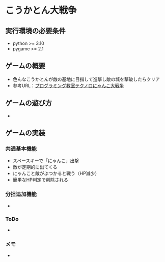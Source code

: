 # こうかとん大戦争

## 実行環境の必要条件
* python >= 3.10
* pygame >= 2.1

## ゲームの概要
* 色んなこうかとんが敵の基地に目指して進撃し敵の城を撃破したらクリア
* 参考URL：[プログラミング教室テクノロにゃんこ大戦争](https://programming-school-technolo.com/?page_id=2621)

## ゲームの遊び方
* 

## ゲームの実装


### 共通基本機能
* スペースキーで「にゃんこ」出撃
* 敵が定期的に出てくる
* にゃんこと敵がぶつかると戦う（HP減少）
* 簡単なHP判定で削除される
### 分担追加機能
* 

### ToDo
- 

### メモ
* 